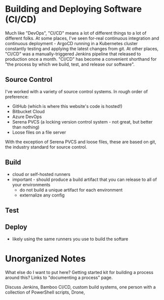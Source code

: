 # Building and Deploying Software (CI/CD)

Much like "DevOps", "CI/CD" means a lot of different things to a lot of different folks. At some places, I've seen for-real continuous integration and continuous deployment - ArgoCD running in a Kubernetes cluster constantly testing and applying the latest changes from git. At other places, "CI/CD" was a manually-triggered Jenkins pipeline that released to production once a month. "CI/CD" has become a convenient shorthand for "the process by which we build, test, and release our software". 

## Source Control

I've worked with a variety of source control systems. In rough order of preference:
 - GitHub (which is where this website's code is hosted!)
 - Bitbucket Cloud
 - Azure DevOps
 - Serena PVCS (a locking version control system - not great, but better than nothing)
 - Loose files on a file server

With the exception of Serena PVCS and loose files, these are based on git, the industry standard for source control. 

## Build

 - cloud or self-hosted runners
 - important - should produce a build artifact that you can release to all of your environments
	- do not build a unique artifact for each environment
	- externalize any config

## Test

## Deploy

 - likely using the same runners you use to build the softare

# Unorganized Notes

What else do I want to put here? Getting started kit for building a process around this? Links to "documenting a process" page. 

Discuss Jenkins, Bamboo CI/CD, custom build systems, one person with a collection of PowerShell scripts, Drone, 
